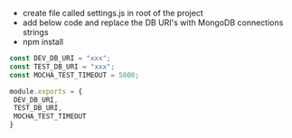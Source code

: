 - create file called settings.js in root of the project
- add below code and replace the DB URI's with MongoDB connections strings
- npm install


```javascript
const DEV_DB_URI = "xxx";
const TEST_DB_URI = "xxx";
const MOCHA_TEST_TIMEOUT = 5000;

module.exports = {
 DEV_DB_URI,
 TEST_DB_URI,
 MOCHA_TEST_TIMEOUT
}
```

